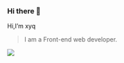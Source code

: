 ### Hi there 👋

<!-- **135xyq/135xyq** is a ✨ _special_ ✨ repository because its `README.md` (this file) appears on your GitHub profile. -->

<!-- Here are some ideas to get you started:

- 🔭 I’m currently working on ...
- 🌱 I’m currently learning ...
- 👯 I’m looking to collaborate on ...
- 🤔 I’m looking for help with ...
- 💬 Ask me about ...
- 📫 How to reach me: ...
- 😄 Pronouns: ...
- ⚡ Fun fact: ...
 -->

Hi,I’m xyq                             
> I am a Front-end web developer.

[](https://xyq135.com/)
![](https://github-readme-stats.vercel.app/api?username=135xyq)
